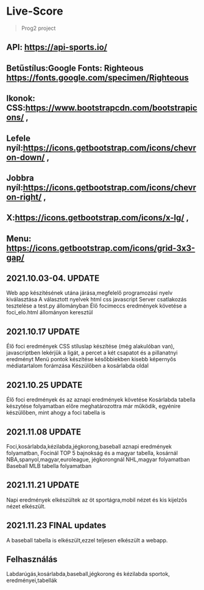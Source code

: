 # Live-Score
>Prog2 project

API: https://api-sports.io/
---

Betűstílus:Google Fonts: Righteous https://fonts.google.com/specimen/Righteous
---

Ikonok: CSS:https://www.bootstrapcdn.com/bootstrapicons/ ,
---
Lefele nyíl:https://icons.getbootstrap.com/icons/chevron-down/ ,
--
Jobbra nyíl:https://icons.getbootstrap.com/icons/chevron-right/ ,
---
X:https://icons.getbootstrap.com/icons/x-lg/ , 
---
Menu: https://icons.getbootstrap.com/icons/grid-3x3-gap/   
---




2021.10.03-04. UPDATE
---
Web app készítésének utána járása,megfelelő programozási nyelv kiválasztása
A választott nyelvek html css javascript
Server csatlakozás tesztelése a test.py állományban
Élő focimeccs eredmények követése a foci_elo.html állományon keresztül

2021.10.17 UPDATE
---
Élő foci eredmények
CSS stíluslap készítése (még alakulóban van), javascriptben lekérjük a ligát, a percet a két csapatot és a pillanatnyi eredményt
Menü pontok készítése későbbiekben kisebb képernyős médiatartalom forámzása
Készülőben a kosárlabda oldal

2021.10.25 UPDATE
---
Élő foci eredmények és az aznapi eredmények követése
Kosárlabda tabella készytése folyamatban előre meghatározottra már működik, egyénire készülőben, mint ahogy a foci tabella is

2021.11.08 UPDATE
---
Foci,kosárlabda,kézilabda,jégkorong,baseball aznapi eredmények folyamatban,
Focinál TOP 5 bajnokság és a magyar tabella, kosárnál NBA,spanyol,magyar,euroleague, jégkorongnál NHL,magyar folyamatban
Baseball MLB tabella folyamatban

2021.11.21 UPDATE
---
Napi eredmények elkészültek az öt sportágra,mobil nézet és kis kijelzős nézet elkészült.

2021.11.23 FINAL updates
---
A baseball tabella is elkészült,ezzel teljesen elkészült a webapp.

Felhasználás
---

Labdarúgás,kosárlabda,baseball,jégkorong és kézilabda sportok, eredményei,tabellák 
